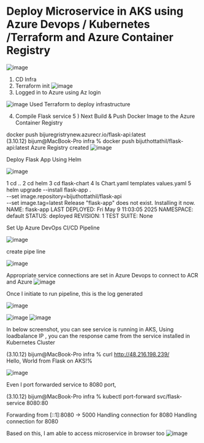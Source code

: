 # Deploy Microservice in AKS using Azure Devops / Kubernetes /Terraform and Azure Container Registry
![image](https://github.com/user-attachments/assets/e33e73be-2ac7-411a-8fb7-829a3d9bb92a)


1) CD Infra
2) Terraform init ![image](https://github.com/user-attachments/assets/ba7744dd-992f-4af5-adaa-145727a19ffb)
3) Logged in to Azure using Az login


![image](https://github.com/user-attachments/assets/1b464364-d52e-4b30-8bcb-1b820077d44b)
Used Terraform to deploy infrastructure

4) Compile Flask service 
5 ) Next Build & Push Docker Image to the Azure Container Registry

docker push bijuregristrynew.azurecr.io/flask-api:latest  
(3.10.12) bijum@MacBook-Pro infra % docker push bijuthottathil/flask-api:latest   Azure Registry created 
![image](https://github.com/user-attachments/assets/3bdb6bd9-21cd-4d2c-8a1d-602ad4fc2e53)   



Deploy Flask App Using Helm

![image](https://github.com/user-attachments/assets/1a266c31-f18e-4aec-83bd-a1dab0cac61d)

1 cd ..
2 cd helm
3 cd flask-chart
4  ls
Chart.yaml      templates       values.yaml
5  helm upgrade --install flask-app . \
  --set image.repository=bijuthottathil/flask-api \
  --set image.tag=latest
Release "flask-app" does not exist. Installing it now.
NAME: flask-app
LAST DEPLOYED: Fri May  9 11:03:05 2025
NAMESPACE: default
STATUS: deployed
REVISION: 1
TEST SUITE: None
    


Set Up Azure DevOps CI/CD Pipeline

![image](https://github.com/user-attachments/assets/7a014646-45ac-4f7a-a9c5-ffae865755f0)



create pipe line

![image](https://github.com/user-attachments/assets/b5536eaa-1286-4a51-a8c8-1f01042f72e1)

Appropriate service connections are set in Azure Devops to connect to ACR and Azure
![image](https://github.com/user-attachments/assets/bb153257-5851-4bdc-8a4c-28b8c01f6a9f)

Once I initiate to run pipeline, this is the log generated

![image](https://github.com/user-attachments/assets/eff6f78f-fd81-4b29-9c74-e909e65c7a65)


![image](https://github.com/user-attachments/assets/3a0aa55f-5f47-48ca-b44e-1d6f5b28158f)
![image](https://github.com/user-attachments/assets/a0c22d63-89b4-449e-8286-e1776d76ae6e)

In below screenshot, you can see service is running in AKS, Using loadbalance IP , you can the response came from the service installed in Kubernetes Cluster

(3.10.12) bijum@MacBook-Pro infra % curl  http://48.216.198.239/                    
Hello, World from Flask on AKS!%  

![image](https://github.com/user-attachments/assets/7689c764-23e0-47c7-b4c4-31495ecd44cf)

Even I port forwarded service to 8080 port,

(3.10.12) bijum@MacBook-Pro infra % kubectl port-forward svc/flask-service 8080:80          

Forwarding from [::1]:8080 -> 5000
Handling connection for 8080
Handling connection for 8080

Based on this, I am able to access microservice in browser too
![image](https://github.com/user-attachments/assets/f7cd29af-69cd-4832-996a-cbbb04149df2)


